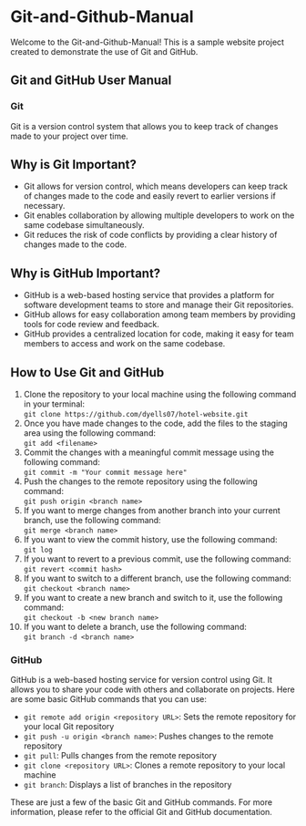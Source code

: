 
  <body>
    <h1>Git-and-Github-Manual</h1>
    <p>
      Welcome to the Git-and-Github-Manual! This is a sample website project created to
      demonstrate the use of Git and GitHub.
    </p>
    <h2>Git and GitHub User Manual</h2>
    <h3>Git</h3>
    <p>
      Git is a version control system that allows you to keep track of changes
      made to your project over time.
    </p>
  	<h2>Why is Git Important?</h2>
	<ul>
		<li>Git allows for version control, which means developers can keep track of changes made to the code and easily revert to earlier versions if necessary.</li>
		<li>Git enables collaboration by allowing multiple developers to work on the same codebase simultaneously.</li>
		<li>Git reduces the risk of code conflicts by providing a clear history of changes made to the code.</li>
	</ul>
	<h2>Why is GitHub Important?</h2>
	<ul>
		<li>GitHub is a web-based hosting service that provides a platform for software development teams to store and manage their Git repositories.</li>
		<li>GitHub allows for easy collaboration among team members by providing tools for code review and feedback.</li>
		<li>GitHub provides a centralized location for code, making it easy for team members to access and work on the same codebase.</li>
	</ul>
     <h2>How to Use Git and GitHub</h2>
  <ol>
    <li>Clone the repository to your local machine using the following command in your terminal:<br>
      <code>git clone https://github.com/dyells07/hotel-website.git</code></li>
    <li>Once you have made changes to the code, add the files to the staging area using the following command:<br>
      <code>git add &lt;filename&gt;</code></li>
    <li>Commit the changes with a meaningful commit message using the following command:<br>
      <code>git commit -m "Your commit message here"</code></li>
    <li>Push the changes to the remote repository using the following command:<br>
      <code>git push origin &lt;branch name&gt;</code></li>
    <li>If you want to merge changes from another branch into your current branch, use the following command:<br>
      <code>git merge &lt;branch name&gt;</code></li>
    <li>If you want to view the commit history, use the following command:<br>
      <code>git log</code></li>
    <li>If you want to revert to a previous commit, use the following command:<br>
      <code>git revert &lt;commit hash&gt;</code></li>
    <li>If you want to switch to a different branch, use the following command:<br>
      <code>git checkout &lt;branch name&gt;</code></li>
    <li>If you want to create a new branch and switch to it, use the following command:<br>
      <code>git checkout -b &lt;new branch name&gt;</code></li>
    <li>If you want to delete a branch, use the following command:<br>
      <code>git branch -d &lt;branch name&gt;</code></li>
  </ol>
    <h3>GitHub</h3>
    <p>
      GitHub is a web-based hosting service for version control using Git. It
      allows you to share your code with others and collaborate on projects. Here
      are some basic GitHub commands that you can use:
    </p>
    <ul>
      <li><code>git remote add origin &lt;repository URL&gt;</code>: Sets the remote repository for your local Git repository</li>
      <li><code>git push -u origin &lt;branch name&gt;</code>: Pushes changes to the remote repository</li>
      <li><code>git pull</code>: Pulls changes from the remote repository</li>
      <li><code>git clone &lt;repository URL&gt;</code>: Clones a remote repository to your local machine</li>
      <li><code>git branch</code>: Displays a list of branches in the repository</li>
    </ul>
    <p>
      These are just a few of the basic Git and GitHub commands. For more
      information, please refer to the official Git and GitHub documentation.
    </p>
  </body>



